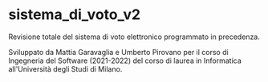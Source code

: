 # sistema_di_voto_v2
 Revisione totale del sistema di voto elettronico programmato in precedenza.

Sviluppato da Mattia Garavaglia e Umberto Pirovano per il corso di Ingegneria del Software (2021-2022) del corso di 
laurea in Informatica all'Università degli Studi di Milano.
